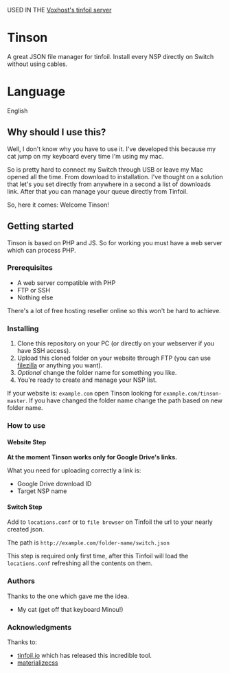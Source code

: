USED IN THE [Voxhost's tinfoil server](tinfoil.voxhost.fr)

# Tinson
A great JSON file manager for tinfoil. Install every NSP directly on Switch without using cables.

# Language
English

## Why should I use this?
Well, I don't know why you have to use it. I've developed this because my cat jump on my keyboard every time I'm using my mac. 

So is pretty hard to connect my Switch through USB or leave my Mac opened all the time. From download to installation. 
I've thought on a solution that let's you set directly from anywhere in a second a list of downloads link. After that you can manage your queue directly from Tinfoil. 

So, here it comes: Welcome Tinson!

## Getting started
Tinson is based on PHP and JS. So for working you must have a web server which can process PHP. 

### Prerequisites

 * A web server compatible with PHP
 * FTP or SSH
 * Nothing else

There's a lot of free hosting reseller online so this won't be hard to achieve.

### Installing

1. Clone this repository on your PC (or directly on your webserver if you have SSH access).
2. Upload this cloned folder on your website through FTP (you can use [filezilla](https://filezilla-project.org/) or anything you want).
3. _Optional_ change the folder name for something you like.
4. You're ready to create and manage your NSP list.

If your website is: `example.com` open Tinson looking for `example.com/tinson-master`. If you have changed the folder name change the path based on new folder name.

### How to use

#### Website Step

**At the moment Tinson works only for Google Drive's links.** 

What you need for uploading correctly a link is: 
* Google Drive download ID
* Target NSP name

#### Switch Step

Add to `locations.conf` or to `file browser` on Tinfoil the url to your nearly created json. 

The path is `http://example.com/folder-name/switch.json` 

This step is required only first time, after this Tinfoil will load the `locations.conf` refreshing all the contents on them.   

### Authors

Thanks to the one which gave me the idea.
* My cat (get off that keyboard Minou!)

### Acknowledgments

Thanks to: 
* [tinfoil.io](https://tinfoil.io/) which has released this incredible tool.
* [materializecss](http://materializecss.com)
